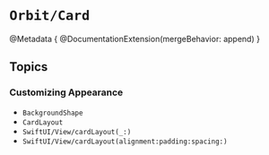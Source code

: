 # ``Orbit/Card``

@Metadata {
    @DocumentationExtension(mergeBehavior: append)
}

## Topics

### Customizing Appearance

- ``BackgroundShape``
- ``CardLayout``
- ``SwiftUI/View/cardLayout(_:)``
- ``SwiftUI/View/cardLayout(alignment:padding:spacing:)``
